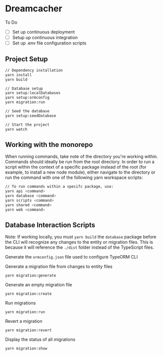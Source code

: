 # Dreamcacher

To Do

- [ ] Set up continuous deployment
- [ ] Setup up continuous integration
- [ ] Set up .env file configuration scripts

## Project Setup

```bash
// Dependency installation
yarn install
yarn build

// Database setup
yarn setup:localDatabases
yarn setup:ormconfig
yarn migration:run

// Seed the database
yarn setup:seedDatabase

// Start the project
yarn watch
```

## Working with the monorepo

When running commands, take note of the directory you're working within. Commands should ideally be run from the root directory. In order to run a script within the context of a specific package instead of the root (for example, to install a new node module), either navigate to the directory or run the command with one of the following yarn workspace scripts:

```bash
// To run commands within a specifc package, use:
yarn api <command>
yarn database <command>
yarn scripts <command>
yarn shared <command>
yarn web <command>
```

## Database Interaction Scripts

Note: If working locally, you must `yarn build` the `database` package before the CLI will recognize any changes to the entity or migration files. This is because it will reference the `./dist` folder instead of the TypeScript files.

Generate the `ormconfig.json` file used to configure TypeORM CLI

Generate a migration file from changes to entity files

`yarn migration:generate`

Generate an empty migration file

`yarn migration:create`

Run migrations

`yarn migration:run`

Revert a migration

`yarn migration:revert`

Display the status of all migrations

`yarn migration:show`
